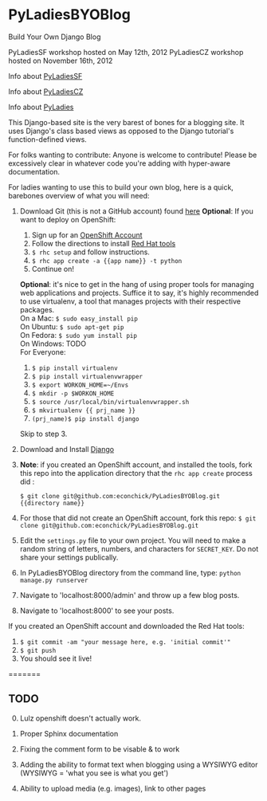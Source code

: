 PyLadiesBYOBlog
===============

Build Your Own Django Blog

PyLadiesSF workshop hosted on May 12th, 2012
PyLadiesCZ workshop hosted on November 16th, 2012

Info about [PyLadiesSF](www.meetup.com/PyLadiesSF "PyLadiesSF meetup") 

Info about [PyLadiesCZ](www.meetup.com/PyLadiesCZ "PyLadiesCZ meetup")

Info about [PyLadies](www.pyladies.com "PyLadies Main Site")

This Django-based site is the very barest of bones for a blogging site.  It uses Django's class based views as opposed to the Django tutorial's function-defined views.

For folks wanting to contribute: Anyone is welcome to contribute!  Please be excessively clear in whatever code you're adding with hyper-aware documentation.  

For ladies wanting to use this to build your own blog, here is a quick, barebones  overview of what you will need:

1. Download Git (this is not a GitHub account) found [here](http://git-scm.com/downloads "Git Downloads")
**Optional**: If you want to deploy on OpenShift:
	1. Sign up for an [OpenShift Account](https://openshift.redhat.com/app/account/new "OpenShift Acct Signup")
	2. Follow the directions to install [Red Hat tools](https://openshift.redhat.com/community/get-started "RHC install")
	3. `$ rhc setup` and follow instructions.
	4. `$ rhc app create -a {{app name}} -t python`
	5. Continue on!
	
	**Optional**: it's nice to get in the hang of using proper tools for managing web applications and projects.  Suffice it to say, it's highly recommended to use virtualenv, a tool that manages projects with their respective packages.<br />
	On a Mac: `$ sudo easy_install pip`<br />
	On Ubuntu: `$ sudo apt-get pip`<br />
	On Fedora: `$ sudo yum install pip`<br />
	On Windows: TODO <br />
	For Everyone:
	
	1. `$ pip install virtualenv`
	2. `$ pip install virtualenvwrapper`
	3. `$ export WORKON_HOME=~/Envs`
	4. `$ mkdir -p $WORKON_HOME`
	5. `$ source /usr/local/bin/virtualenvwrapper.sh`
	6. `$ mkvirtualenv {{ prj_name }}`
	7. `(prj_name)$ pip install django`
	
	Skip to step 3.
2. Download and Install [Django](https://www.djangoproject.com/download/ "Django Download")

3. **Note**: if you created an OpenShift account, and installed the tools, fork this repo into the application directory that the `rhc app create` process did : 
	
	`$ git clone git@github.com:econchick/PyLadiesBYOBlog.git {{directory name}}`


4. For those that did not create an OpenShift account, fork this repo: `$ git clone git@github.com:econchick/PyLadiesBYOBlog.git`  

4. Edit the `settings.py` file to your own project.  You will need to make a random string of letters, numbers, and characters for `SECRET_KEY`.  Do not share your settings publically.

5. In PyLadiesBYOBlog directory from the command line, type: `python manage.py runserver`

6. Navigate to 'localhost:8000/admin' and throw up a few blog posts.

7. Navigate to 'localhost:8000' to see your posts.

If you created an OpenShift account and downloaded the Red Hat tools:

1. `$ git commit -am "your message here, e.g. 'initial commit'"`
2. `$ git push`
3. You should see it live!


=======


TODO
--------

0. Lulz openshift doesn't actually work.

1. Proper Sphinx documentation

2. Fixing the comment form to be visable & to work

3. Adding the ability to format text when blogging using a WYSIWYG editor (WYSIWYG = 'what you see is what you get')

4. Ability to upload media (e.g. images), link to other pages
